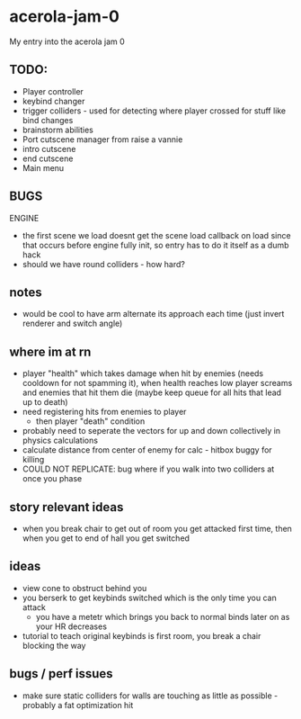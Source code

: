 # acerola-jam-0

My entry into the acerola jam 0

## TODO:

- Player controller
- keybind changer
- trigger colliders - used for detecting where player crossed for stuff like bind changes
- brainstorm abilities
- Port cutscene manager from raise a vannie
- intro cutscene
- end cutscene
- Main menu

## BUGS

ENGINE

- the first scene we load doesnt get the scene load callback on load since that occurs before engine fully init, so entry has to do it itself as a dumb hack
- should we have round colliders - how hard?

## notes

- would be cool to have arm alternate its approach each time (just invert renderer and switch angle)

## where im at rn

- player "health" which takes damage when hit by enemies (needs cooldown for not spamming it), when health reaches low player screams and enemies that hit them die (maybe keep queue for all hits that lead up to death)
- need registering hits from enemies to player
  - then player "death" condition
- probably need to seperate the vectors for up and down collectively in physics calculations
- calculate distance from center of enemy for calc - hitbox buggy for killing
- COULD NOT REPLICATE: bug where if you walk into two colliders at once you phase

## story relevant ideas

- when you break chair to get out of room you get attacked first time, then when you get to end of hall you get switched

## ideas

- view cone to obstruct behind you
- you berserk to get keybinds switched which is the only time you can attack
  - you have a metetr which brings you back to normal binds later on as your HR decreases
- tutorial to teach original keybinds is first room, you break a chair blocking the way

## bugs / perf issues

- make sure static colliders for walls are touching as little as possible - probably a fat optimization hit
